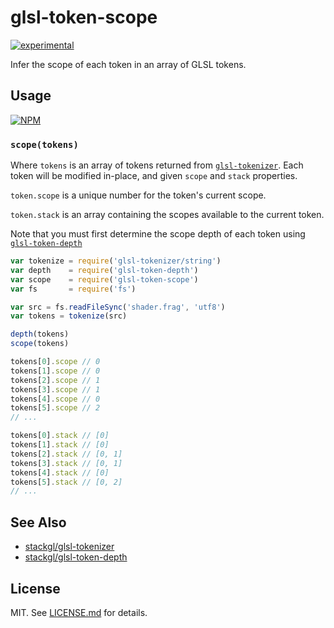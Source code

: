 # glsl-token-scope

[![experimental](http://badges.github.io/stability-badges/dist/experimental.svg)](http://github.com/badges/stability-badges)

Infer the scope of each token in an array of GLSL tokens.

## Usage

[![NPM](https://nodei.co/npm/glsl-token-scope.png)](https://nodei.co/npm/glsl-token-scope/)

### `scope(tokens)`

Where `tokens` is an array of tokens returned from
[`glsl-tokenizer`](http://github.com/stackgl/glsl-tokenizer). Each token will
be modified in-place, and given `scope` and `stack` properties.

`token.scope` is a unique number for the token's current scope.

`token.stack` is an array containing the scopes available to the current token.

Note that you must first determine the scope depth of each token using
[`glsl-token-depth`](http://github.com/stackgl/glsl-token-depth)

``` javascript
var tokenize = require('glsl-tokenizer/string')
var depth    = require('glsl-token-depth')
var scope    = require('glsl-token-scope')
var fs       = require('fs')

var src = fs.readFileSync('shader.frag', 'utf8')
var tokens = tokenize(src)

depth(tokens)
scope(tokens)

tokens[0].scope // 0
tokens[1].scope // 0
tokens[2].scope // 1
tokens[3].scope // 1
tokens[4].scope // 0
tokens[5].scope // 2
// ...

tokens[0].stack // [0]
tokens[1].stack // [0]
tokens[2].stack // [0, 1]
tokens[3].stack // [0, 1]
tokens[4].stack // [0]
tokens[5].stack // [0, 2]
// ...
```

## See Also

* [stackgl/glsl-tokenizer](http://github.com/stackgl/glsl-tokenizer)
* [stackgl/glsl-token-depth](http://github.com/stackgl/glsl-token-depth)

## License

MIT. See [LICENSE.md](http://github.com/stackgl/glsl-token-scope/blob/master/LICENSE.md) for details.
